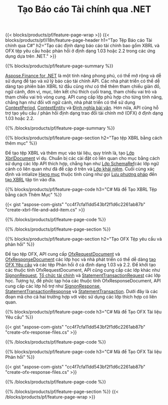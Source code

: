 ﻿---
title: Tạo Báo cáo Tài chính qua .NET
url: /vi/net/create/
description:  C# mã để tạo Báo cáo Tài chính trong XBRL và OFX tệp yêu cầu hoặc phản hồi qua thư viện .NET.
---
{{< blocks/products/pf/feature-page-wrap >}}
{{< blocks/products/pf/i18n/feature-page-header h1="Tạo Tệp Báo cáo Tài chính qua C#" h2="Tạo các định dạng báo cáo tài chính bao gồm XBRL và OFX tệp yêu cầu hoặc phản hồi ở định dạng 1.03 hoặc 2.2 trong các ứng dụng dựa trên .NET." >}}

{{% blocks/products/pf/feature-page-summary %}}

[Aspose.Finance for .NET](https://products.aspose.com/finance/net/) là một tính năng phong phú, có thể mở rộng và dễ sử dụng để tạo và xử lý báo cáo tài chính API. Các nhà phát triển có thể dễ dàng tạo phiên bản XBRL từ đầu cũng như có thể thêm tham chiếu giản đồ, ngữ cảnh, đơn vị, mục, liên kết chú thích cuối trang, tham chiếu vai trò và 
tham chiếu vai trò vòng cung. API cung cấp lớp phù hợp cho từng tính năng, chẳng hạn như đối với ngữ cảnh, nhà phát triển có thể sử dụng [ContextPeriod](https://apireference.aspose.com/finance/net/aspose.finance.xbrl/contextperiod), [ContextEntity](https://apireference.aspose.com/finance/net/aspose.finance.xbrl/contextentity) và [Định nghĩa bài văn](https://apireference.aspose.com/finance/net/aspose.finance.xbrl/context). 
Hơn nữa, API cũng hỗ trợ tạo yêu cầu / phản hồi định dạng trao đổi tài chính mở (OFX) ở định dạng 1.03 hoặc 2.2.

{{% /blocks/products/pf/feature-page-summary %}}

{{% blocks/products/pf/feature-page-section h2="Tạo tệp XBRL bằng cách thêm mục" %}}

Để tạo tệp XBRL và thêm mục vào tài liệu, quy trình là, tạo [Lớp XbrlDocument](https://apireference.aspose.com/finance/net/aspose.finance.xbrl/xbrldocument) ví dụ. Chuẩn bị các cài đặt có liên quan cho mục bằng cách sử dụng các lớp API thích hợp, chẳng hạn như [Lớp SchemaRef](https://apireference.aspose.com/finance/net/aspose.finance.xbrl/schemaref)các lớp ngữ cảnh có liên quan như đã đề cập ở trên và [Lớp khái niệm](https://apireference.aspose.com/finance/net/aspose.finance.xbrl/concept). Cuối cùng xác định và intialize [Hạng mục](https://apireference.aspose.com/finance/net/aspose.finance.xbrl/item) thuộc tính cũng như gọi [Lưu phương pháp](https://apireference.aspose.com/finance/net/aspose.finance.xbrl.xbrldocument/save/methods/1) đến [tạo XBRL](https://products.aspose.com/finance/net/create/xbrl/) tập tin vào đĩa.

{{% blocks/products/pf/feature-page-code h3="C# Mã để Tạo XBRL Tệp bằng cách Thêm Mục" %}}

{{< gist "aspose-com-gists" "cc4f7cfa11dd543bf2f1d6c2261ab87b" "create-xbrl-file-and-add-item.cs" >}} 

{{% /blocks/products/pf/feature-page-code %}}

{{% /blocks/products/pf/feature-page-section %}}

{{% blocks/products/pf/feature-page-section h2="Tạo OFX Tệp yêu cầu và phản hồi" %}}


Để tạo tệp OFX, API cung cấp [OfxRequestDocument](https://apireference.aspose.com/finance/net/aspose.finance.ofx/ofxrequestdocument) và [OfxResponseDocument](https://apireference.aspose.com/finance/net/aspose.finance.ofx/ofxresponsedocument) các lớp học và nhà phát triển có thể dễ dàng [tạo OFX Yêu cầu](https://products.aspose.com/finance/net/create/ofx-request/) và các tệp Phản hồi ở cả định dạng 1.03 và 2.2. Để khởi tạo các thuộc tính OfxRequestDocument, API cũng cung cấp các lớp khác như [SignonRequest](https://apireference.aspose.com/finance/net/aspose.finance.ofx.signon/signonrequest), [Tổ chức tài chính](https://apireference.aspose.com/finance/net/aspose.finance.ofx.signon/financialinstitution) và [StatementTransactionRequest](https://apireference.aspose.com/finance/net/aspose.finance.ofx.bank/statementtransactionrequest) các lớp học. Tương tự, để phức tạp hóa các thuộc tính OfxResponseDocument, API cung cấp các lớp hỗ trợ như [SignonResponse](https://apireference.aspose.com/finance/net/aspose.finance.ofx.signon/signonresponse),  [StatementTransactionResponse](https://apireference.aspose.com/finance/net/aspose.finance.ofx.bank/statementtransactionresponse) và [StatementTransaction](https://apireference.aspose.com/finance/net/aspose.finance.ofx/statementtransaction). Dưới đây là các đoạn mã cho cả hai trường hợp với việc sử dụng các lớp thích hợp có liên quan.

{{% blocks/products/pf/feature-page-code h3="C# Mã để Tạo OFX Tài liệu Yêu cầu" %}}

{{< gist "aspose-com-gists" "cc4f7cfa11dd543bf2f1d6c2261ab87b" "create-ofx-response-files.cs" >}} 

{{% /blocks/products/pf/feature-page-code %}}

{{% blocks/products/pf/feature-page-code h3="C# Mã để Tạo OFX Tài liệu Phản hồi" %}}

{{< gist "aspose-com-gists" "cc4f7cfa11dd543bf2f1d6c2261ab87b" "create-ofx-response-files.cs" >}} 

{{% /blocks/products/pf/feature-page-code %}}

{{% /blocks/products/pf/feature-page-section %}}
{{< /blocks/products/pf/feature-page-wrap >}}